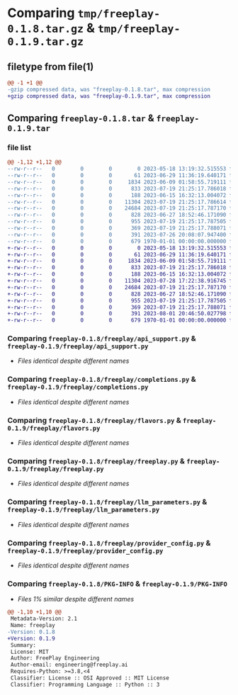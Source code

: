 # Comparing `tmp/freeplay-0.1.8.tar.gz` & `tmp/freeplay-0.1.9.tar.gz`

## filetype from file(1)

```diff
@@ -1 +1 @@
-gzip compressed data, was "freeplay-0.1.8.tar", max compression
+gzip compressed data, was "freeplay-0.1.9.tar", max compression
```

## Comparing `freeplay-0.1.8.tar` & `freeplay-0.1.9.tar`

### file list

```diff
@@ -1,12 +1,12 @@
--rw-r--r--   0        0        0        0 2023-05-18 13:19:32.515553 freeplay-0.1.8/README.md
--rw-r--r--   0        0        0       61 2023-06-29 11:36:19.640171 freeplay-0.1.8/freeplay/__init__.py
--rw-r--r--   0        0        0     1834 2023-06-09 01:58:55.719111 freeplay-0.1.8/freeplay/api_support.py
--rw-r--r--   0        0        0      833 2023-07-19 21:25:17.786018 freeplay-0.1.8/freeplay/completions.py
--rw-r--r--   0        0        0      188 2023-06-15 16:32:13.004072 freeplay-0.1.8/freeplay/errors.py
--rw-r--r--   0        0        0    11304 2023-07-19 21:25:17.786614 freeplay-0.1.8/freeplay/flavors.py
--rw-r--r--   0        0        0    24684 2023-07-19 21:25:17.787170 freeplay-0.1.8/freeplay/freeplay.py
--rw-r--r--   0        0        0      828 2023-06-27 18:52:46.171090 freeplay-0.1.8/freeplay/llm_parameters.py
--rw-r--r--   0        0        0      955 2023-07-19 21:25:17.787505 freeplay-0.1.8/freeplay/provider_config.py
--rw-r--r--   0        0        0      369 2023-07-19 21:25:17.788071 freeplay-0.1.8/freeplay/utils.py
--rw-r--r--   0        0        0      391 2023-07-26 20:08:07.947400 freeplay-0.1.8/pyproject.toml
--rw-r--r--   0        0        0      679 1970-01-01 00:00:00.000000 freeplay-0.1.8/PKG-INFO
+-rw-r--r--   0        0        0        0 2023-05-18 13:19:32.515553 freeplay-0.1.9/README.md
+-rw-r--r--   0        0        0       61 2023-06-29 11:36:19.640171 freeplay-0.1.9/freeplay/__init__.py
+-rw-r--r--   0        0        0     1834 2023-06-09 01:58:55.719111 freeplay-0.1.9/freeplay/api_support.py
+-rw-r--r--   0        0        0      833 2023-07-19 21:25:17.786018 freeplay-0.1.9/freeplay/completions.py
+-rw-r--r--   0        0        0      188 2023-06-15 16:32:13.004072 freeplay-0.1.9/freeplay/errors.py
+-rw-r--r--   0        0        0    11304 2023-07-28 17:22:38.916745 freeplay-0.1.9/freeplay/flavors.py
+-rw-r--r--   0        0        0    24684 2023-07-19 21:25:17.787170 freeplay-0.1.9/freeplay/freeplay.py
+-rw-r--r--   0        0        0      828 2023-06-27 18:52:46.171090 freeplay-0.1.9/freeplay/llm_parameters.py
+-rw-r--r--   0        0        0      955 2023-07-19 21:25:17.787505 freeplay-0.1.9/freeplay/provider_config.py
+-rw-r--r--   0        0        0      369 2023-07-19 21:25:17.788071 freeplay-0.1.9/freeplay/utils.py
+-rw-r--r--   0        0        0      391 2023-08-01 20:46:50.027798 freeplay-0.1.9/pyproject.toml
+-rw-r--r--   0        0        0      679 1970-01-01 00:00:00.000000 freeplay-0.1.9/PKG-INFO
```

### Comparing `freeplay-0.1.8/freeplay/api_support.py` & `freeplay-0.1.9/freeplay/api_support.py`

 * *Files identical despite different names*

### Comparing `freeplay-0.1.8/freeplay/completions.py` & `freeplay-0.1.9/freeplay/completions.py`

 * *Files identical despite different names*

### Comparing `freeplay-0.1.8/freeplay/flavors.py` & `freeplay-0.1.9/freeplay/flavors.py`

 * *Files identical despite different names*

### Comparing `freeplay-0.1.8/freeplay/freeplay.py` & `freeplay-0.1.9/freeplay/freeplay.py`

 * *Files identical despite different names*

### Comparing `freeplay-0.1.8/freeplay/llm_parameters.py` & `freeplay-0.1.9/freeplay/llm_parameters.py`

 * *Files identical despite different names*

### Comparing `freeplay-0.1.8/freeplay/provider_config.py` & `freeplay-0.1.9/freeplay/provider_config.py`

 * *Files identical despite different names*

### Comparing `freeplay-0.1.8/PKG-INFO` & `freeplay-0.1.9/PKG-INFO`

 * *Files 1% similar despite different names*

```diff
@@ -1,10 +1,10 @@
 Metadata-Version: 2.1
 Name: freeplay
-Version: 0.1.8
+Version: 0.1.9
 Summary: 
 License: MIT
 Author: FreePlay Engineering
 Author-email: engineering@freeplay.ai
 Requires-Python: >=3.8,<4
 Classifier: License :: OSI Approved :: MIT License
 Classifier: Programming Language :: Python :: 3
```

